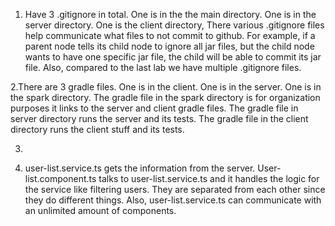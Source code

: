 1. Have 3 .gitignore in total.  One is in the the main directory. One is in the server directory. One is the client directory,
 There various .gitignore files help communicate what files to not commit to github. For example, 
 if a parent node tells its child node to ignore all jar files, but the child node wants to have one specific jar file, the child will be able to commit its jar file. 
 Also, compared to the last lab we have multiple .gitignore files.
 
 2.There are 3 gradle files. One is in the client. One is in the server. One is in the spark directory.
 The gradle file in the spark directory is for organization purposes it links to the server and 
 client gradle files. The gradle file in server directory runs the server and its tests. The gradle file in
 the client directory runs the client stuff and its tests. 

3. 

4. user-list.service.ts gets the information from the server. User-list.component.ts talks to user-list.service.ts
 and it handles the logic for the service like filtering users. They are separated from each other since they do
 different things. Also, user-list.service.ts can communicate with an unlimited amount of components.
